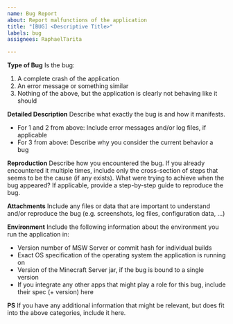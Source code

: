```yaml
---
name: Bug Report
about: Report malfunctions of the application
title: "[BUG] <Descriptive Title>"
labels: bug
assignees: RaphaelTarita

---
```


**Type of Bug**
Is the bug:
1. A complete crash of the application
2. An error message or something similar
3. Nothing of the above, but the application is clearly not behaving like it should

**Detailed Description**
Describe what exactly the bug is and how it manifests.
- For 1 and 2 from above: Include error messages and/or log files, if applicable
- For 3 from above: Describe why you consider the current behavior a bug

**Reproduction**
Describe how you encountered the bug. If you already encountered it multiple times, include only the cross-section of steps that seems to be the cause (if any exists). What were trying to achieve when the bug appeared? If applicable, provide a step-by-step guide to reproduce the bug.

**Attachments**
Include any files or data that are important to understand and/or reproduce the bug (e.g. screenshots, log files, configuration data, ...)

**Environment**
Include the following information about the environment you run the application in:
- Version number of MSW Server or commit hash for individual builds
- Exact OS specification of the operating system the application is running on
- Version of the Minecraft Server jar, if the bug is bound to a single version
- If you integrate any other apps that might play a role for this bug, include their spec (+ version) here

**PS**
If you have any additional information that might be relevant, but does fit into the above categories, include it here.
